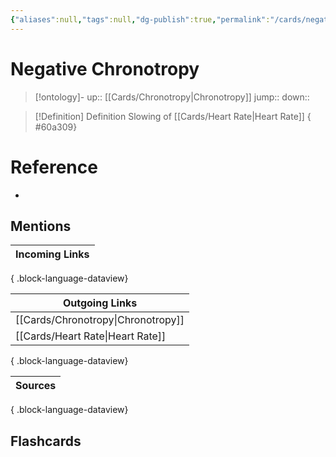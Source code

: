 ```yaml
---
{"aliases":null,"tags":null,"dg-publish":true,"permalink":"/cards/negative-chronotropy/","dgPassFrontmatter":true}
---
```


# Negative Chronotropy

> [!ontology]-
> up:: [[Cards/Chronotropy\|Chronotropy]]
> jump:: 
> down:: 

> [!Definition] Definition
> Slowing of [[Cards/Heart Rate\|Heart Rate]]
{ #60a309}


# Reference

- 

## Mentions

| Incoming Links |
| -------------- |

{ .block-language-dataview}

| Outgoing Links                        |
| ------------------------------------- |
| [[Cards/Chronotropy\|Chronotropy]] |
| [[Cards/Heart Rate\|Heart Rate]]   |

{ .block-language-dataview}

| Sources |
| ------- |

{ .block-language-dataview}

## Flashcards